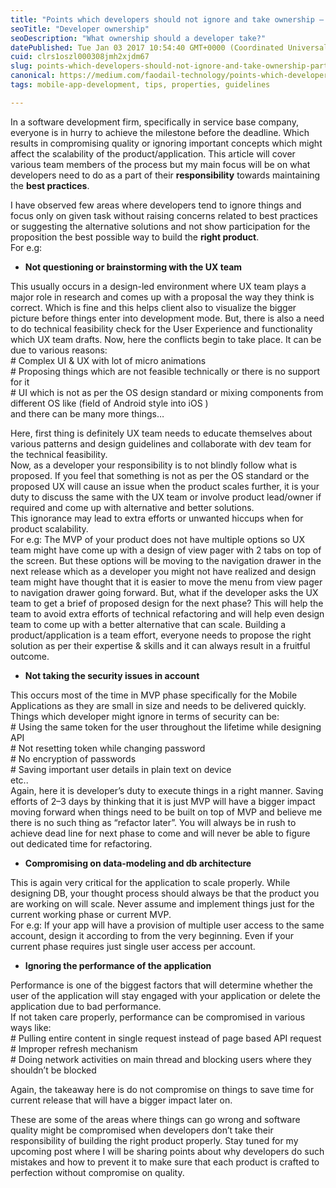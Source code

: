 ```yaml
---
title: "Points which developers should not ignore and take ownership — part 1"
seoTitle: "Developer ownership"
seoDescription: "What ownership should a developer take?"
datePublished: Tue Jan 03 2017 10:54:40 GMT+0000 (Coordinated Universal Time)
cuid: clrs1oszl000308jmh2xjdm67
slug: points-which-developers-should-not-ignore-and-take-ownership-part-1-157655894df6
canonical: https://medium.com/faodail-technology/points-which-developers-should-not-ignore-and-take-ownership-part-1-157655894df6
tags: mobile-app-development, tips, properties, guidelines

---
```


In a software development firm, specifically in service base company, everyone is in hurry to achieve the milestone before the deadline. Which results in compromising quality or ignoring important concepts which might affect the scalability of the product/application. This article will cover various team members of the process but my main focus will be on what developers need to do as a part of their **responsibility** towards maintaining the **best practices**.

I have observed few areas where developers tend to ignore things and focus only on given task without raising concerns related to best practices or suggesting the alternative solutions and not show participation for the proposition the best possible way to build the **right product**.  
For e.g:

*   **Not questioning or brainstorming with the UX team**

This usually occurs in a design-led environment where UX team plays a major role in research and comes up with a proposal the way they think is correct. Which is fine and this helps client also to visualize the bigger picture before things enter into development mode. But, there is also a need to do technical feasibility check for the User Experience and functionality which UX team drafts. Now, here the conflicts begin to take place. It can be due to various reasons:  
\# Complex UI & UX with lot of micro animations  
\# Proposing things which are not feasible technically or there is no support for it  
\# UI which is not as per the OS design standard or mixing components from different OS like (field of Android style into iOS )  
and there can be many more things…

Here, first thing is definitely UX team needs to educate themselves about various patterns and design guidelines and collaborate with dev team for the technical feasibility.  
Now, as a developer your responsibility is to not blindly follow what is proposed. If you feel that something is not as per the OS standard or the proposed UX will cause an issue when the product scales further, it is your duty to discuss the same with the UX team or involve product lead/owner if required and come up with alternative and better solutions.   
This ignorance may lead to extra efforts or unwanted hiccups when for product scalability.   
For e.g: The MVP of your product does not have multiple options so UX team might have come up with a design of view pager with 2 tabs on top of the screen. But these options will be moving to the navigation drawer in the next release which as a developer you might not have realized and design team might have thought that it is easier to move the menu from view pager to navigation drawer going forward. But, what if the developer asks the UX team to get a brief of proposed design for the next phase? This will help the team to avoid extra efforts of technical refactoring and will help even design team to come up with a better alternative that can scale. Building a product/application is a team effort, everyone needs to propose the right solution as per their expertise & skills and it can always result in a fruitful outcome.

*   **Not taking the security issues in account**

This occurs most of the time in MVP phase specifically for the Mobile Applications as they are small in size and needs to be delivered quickly.   
Things which developer might ignore in terms of security can be:  
\# Using the same token for the user throughout the lifetime while designing API  
\# Not resetting token while changing password  
\# No encryption of passwords  
\# Saving important user details in plain text on device  
etc..  
Again, here it is developer’s duty to execute things in a right manner. Saving efforts of 2–3 days by thinking that it is just MVP will have a bigger impact moving forward when things need to be built on top of MVP and believe me there is no such thing as “refactor later”. You will always be in rush to achieve dead line for next phase to come and will never be able to figure out dedicated time for refactoring.

*   **Compromising on data-modeling and db architecture**

This is again very critical for the application to scale properly. While designing DB, your thought process should always be that the product you are working on will scale. Never assume and implement things just for the current working phase or current MVP.  
For e.g: If your app will have a provision of multiple user access to the same account, design it according to from the very beginning. Even if your current phase requires just single user access per account.

*   **Ignoring the performance of the application**

Performance is one of the biggest factors that will determine whether the user of the application will stay engaged with your application or delete the application due to bad performance.  
If not taken care properly, performance can be compromised in various ways like:  
\# Pulling entire content in single request instead of page based API request  
\# Improper refresh mechanism  
\# Doing network activities on main thread and blocking users where they shouldn’t be blocked

Again, the takeaway here is do not compromise on things to save time for current release that will have a bigger impact later on.

These are some of the areas where things can go wrong and software quality might be compromised when developers don’t take their responsibility of building the right product properly. Stay tuned for my upcoming post where I will be sharing points about why developers do such mistakes and how to prevent it to make sure that each product is crafted to perfection without compromise on quality.